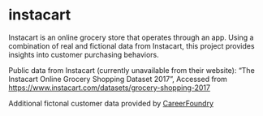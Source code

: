 # instacart
Instacart is an online grocery store that operates through an app. Using a combination of real and fictional data from Instacart, this project provides insights into customer purchasing behaviors. 

Public data from Instacart (currently unavailable from their website):
“The Instacart Online Grocery Shopping Dataset 2017”, Accessed from https://www.instacart.com/datasets/grocery-shopping-2017

Additional fictonal customer data provided by [CareerFoundry](https://www.careerfoundry.com)
